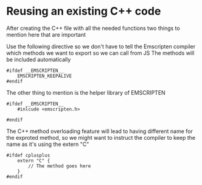 # Reusing an existing C++ code 
After creating the C++ file with all the needed functions two things to mention here that are important 

Use the following directive so we don't have to tell the Emscripten compiler which methods we want to export so we can call from JS
The methods will be included automatically 

```cplusplus
#ifdef __EMSCRIPTEN__
    EMSCRIPTEN_KEEPALIVE 
#endif
```

The other thing to mention is the helper library of EMSCRIPTEN 
```cplusplus
#ifdef __EMSCRIPTEN__
    #inlcude <emscripten.h>

#endif
```

The C++ method overloading feature will lead to having different name for the exproted method, so we might want to instruct the compiler to keep the name as it's using the extern "C" 
```
#ifdef cplusplus
    extern "C" { 
        // The method goes here
    }
#endif
```
